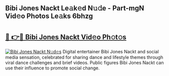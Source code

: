 ## Bibi Jones Nackt Le𝚊k𝚎d N𝚞𝚍e - Part-mgN Vid𝚎o Photos Le𝚊ks 6bhzg

# <h2><a href="http://fbau4rk.evod.top/?m=Bibi+Jones+Nackt">🔗 👉🔴 Bibi Jones Nackt Vid𝚎o Ph𝚘t𝚘s</a></h2>

[![Bibi Jones Nackt N𝚞d𝚎s](https://i.imgur.com/8V9OHl7.gif)](http://fbau4rk.evod.top/?m=Bibi+Jones+Nackt)
Digital entertainer Bibi Jones Nackt and social media sensation, celebrated for sharing dance and lifestyle themes through viral dance challenges and brief videos. Public figures Bibi Jones Nackt can use their influence to promote social change. 
